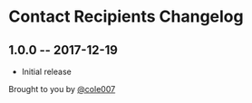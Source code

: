 # Contact Recipients Changelog

## 1.0.0 -- 2017-12-19

* Initial release

Brought to you by [@cole007](http://ournameismud.co.uk/)
